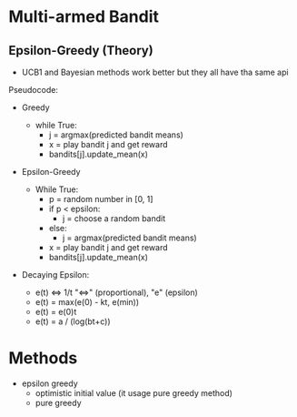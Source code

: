 # Multi-armed Bandit

## Epsilon-Greedy (Theory)
- UCB1 and Bayesian methods work better but they all have tha same api

Pseudocode:
- Greedy
    - while True:
        - j = argmax(predicted bandit means)
        - x = play bandit j and get reward
        - bandits[j].update_mean(x)
  
- Epsilon-Greedy
    - While True:
      - p = random number in [0, 1]
      - if p < epsilon:
        - j = choose a random bandit
      - else:
        - j = argmax(predicted bandit means)
      - x = play bandit j and get reward
      - bandits[j].update_mean(x)
- Decaying Epsilon:
  - e(t) <=> 1/t "<=>" (proportional), "e" (epsilon)
  - e(t) = max(e(0) - kt, e(min))
  - e(t) = e(0)t
  - e(t) = a / (log(bt+c))
   
# Methods
  - epsilon greedy
    - optimistic initial value (it usage pure greedy method)
    - pure greedy

